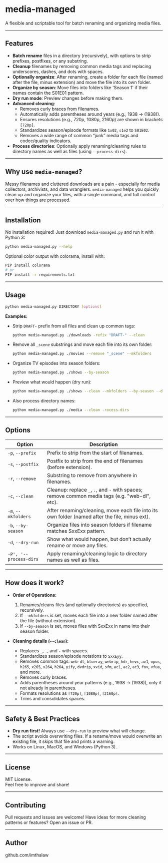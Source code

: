 # media-managed

A flexible and scriptable tool for batch renaming and organizing media files.

---

## Features

- **Batch rename** files in a directory (recursively), with options to strip prefixes, postfixes, or any substring.
- **Cleanup** filenames by removing common media tags and replacing underscores, dashes, and dots with spaces.
- **Optionally organize**: After renaming, create a folder for each file (named after the file, minus extension) and move the file into its own folder.
- **Organize by season**: Move files into folders like 'Season 1' if their names contain the S01E01 pattern.
- **Dry run mode**: Preview changes before making them.
- **Advanced cleaning**: 
  - Removes curly braces from filenames.
  - Automatically adds parentheses around years (e.g., 1938 → (1938)).
  - Ensures resolutions (e.g., 720p, 1080p, 2160p) are shown in brackets `[720p]`.
  - Standardizes season/episode formats like `1x02`, `s1e2` to `S01E02`.
  - Removes a wide range of common “junk” media tags and codec/quality indicators.
- **Process directories**: Optionally apply renaming/cleaning rules to directory names as well as files (using `--process-dirs`).

---

## Why use `media-managed`?

Messy filenames and cluttered downloads are a pain - especially for media collectors, archivists, and data wranglers. `media-managed` helps you quickly clean up and organize your files, with a single command, and full control over how things are processed.

---

## Installation

No installation required! Just download `media-managed.py` and run it with Python 3:

```bash
python media-managed.py --help
```
Optional color output with colorama, install with:

```bash
PIP install colorama
# or
PIP install -r requirements.txt
```

---

## Usage

```bash
python media-managed.py DIRECTORY [options]
```

**Examples:**

- Strip `DRAFT-` prefix from all files and clean up common tags:
    ```bash
    python media-managed.py ./downloads -refix "DRAFT-" --clean
    ```

- Remove all `_scene` substrings and move each file into its own folder:
    ```bash
    python media-managed.py ./movies --remove "_scene" --mkfolders
    ```

- Organize TV episodes into season folders:
    ```bash
    python media-managed.py ./shows --by-season
    ```

- Preview what would happen (dry run):
    ```bash
    python media-managed.py ./shows --clean --mkfolders --by-season --dry-run
    ```

- Also process directory names:
    ```bash
    python media-managed.py ./media --clean -rocess-dirs
    ```

---

## Options

| Option               | Description                                                                                           |
|----------------------|------------------------------------------------------------------------------------------------------|
| `-p`, `--prefix`     | Prefix to strip from the start of filenames.                                                         |
| `-s`, `--postfix`    | Postfix to strip from the end of filenames (before extension).                                       |
| `-r`, `--remove`     | Substring to remove from anywhere in filenames.                                                      |
| `-c`, `--clean`      | Cleanup: replace `_`, `.`, and `-` with spaces; remove common media tags (e.g. "web-dl", etc).       |
| `-m`, `--mkfolders`  | After renaming/cleaning, move each file into its own folder (named after the file, minus ext).        |
| `-b`, `--by-season`  | Organize files into season folders if filename matches SxxExx pattern.                               |
| `-d`, `--dry-run`    | Show what would happen, but don’t actually rename or move any files.                                 |
| `-P', '--process-dirs`     | Apply renaming/cleaning logic to directory names as well as files.                             |

---

## How does it work?

- **Order of Operations:**
    1. Renames/cleans files (and optionally directories) as specified, recursively.
    2. If `--mkfolders` is set, moves each file into a new folder named after the file (without extension).
    3. If `--by-season` is set, moves files with SxxExx in name into their season folder.

- **Cleaning details (`--clean`):**  
  - Replaces `_`, `.`, and `-` with spaces.
  - Standardizes season/episode notations to `SxxEyy`.
  - Removes common tags: `web-dl`, `blueray`, `webrip`, `hdr`, `hevc`, `av1`, `opus`, `h265`, `x265`, `x264`, `h264`, `yify`, `dvdrip`, `xvid`, `sfm`, `ac1`, `ac2`, `ac3`, `fov`, `vfua`, and more.
  - Removes curly braces.
  - Adds parentheses around year patterns (e.g., 1938 → (1938)), only if not already in parentheses.
  - Formats resolutions as `[720p]`, `[1080p]`, `[2160p]`.
  - Trims and consolidates spaces.

---

## Safety & Best Practices

- **Dry run first!** Always use `--dry-run` to preview what will change.
- The script avoids overwriting files. If a rename/move would overwrite an existing file, it skips that file and prints a warning.
- Works on Linux, MacOS, and Windows (Python 3).

---

## License

MIT License.  
Feel free to improve and share!

---

## Contributing

Pull requests and issues are welcome! Have ideas for more cleaning patterns or features? Open an issue or PR.

---

## Author

github.com/imthalaw
